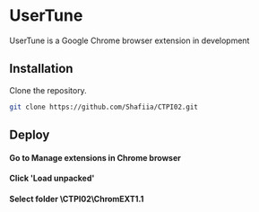 # UserTune

UserTune is a Google Chrome browser extension in development

## Installation

Clone the repository.

```bash
git clone https://github.com/Shafiia/CTPI02.git
```

## Deploy

#### Go to Manage extensions in Chrome browser
#### Click 'Load unpacked'
#### Select folder \CTPI02\ChromEXT1.1



